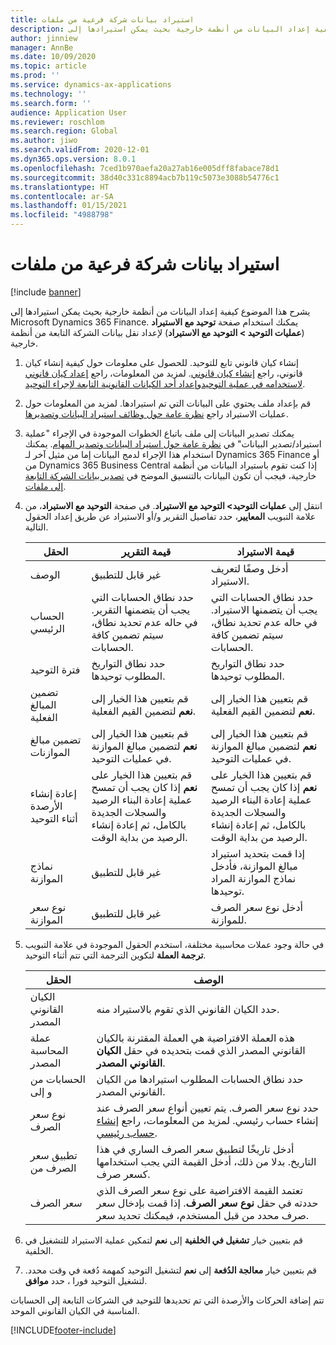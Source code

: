 ```yaml
---
title: استيراد بيانات شركة فرعية من ملفات
description: يشرح هذا الموضوع كيفية إعداد البيانات من أنظمة خارجية بحيث يمكن استيرادها إلى Microsoft Dynamics 365 Finance.
author: jinniew
manager: AnnBe
ms.date: 10/09/2020
ms.topic: article
ms.prod: ''
ms.service: dynamics-ax-applications
ms.technology: ''
ms.search.form: ''
audience: Application User
ms.reviewer: roschlom
ms.search.region: Global
ms.author: jiwo
ms.search.validFrom: 2020-12-01
ms.dyn365.ops.version: 8.0.1
ms.openlocfilehash: 7ced1b970aefa20a27ab16e005dff8fabace78d1
ms.sourcegitcommit: 38d40c331c8894acb7b119c5073e3088b54776c1
ms.translationtype: HT
ms.contentlocale: ar-SA
ms.lasthandoff: 01/15/2021
ms.locfileid: "4988798"
---
```

# <a name="import-subsidiary-data-from-files"></a>استيراد بيانات شركة فرعية من ملفات

[!include [banner](../includes/banner.md)]

يشرح هذا الموضوع كيفية إعداد البيانات من أنظمة خارجية بحيث يمكن استيرادها إلى Microsoft Dynamics 365 Finance. يمكنك استخدام صفحة **توحيد مع الاستيراد** (**عمليات التوحيد \> التوحيد مع الاستيراد**) لإعداد نقل بيانات الشركة التابعة من أنظمة خارجية.

1. إنشاء كيان قانوني تابع للتوحيد. للحصول على معلومات حول كيفية إنشاء كيان قانوني، راجع [إنشاء كيان قانوني](../../fin-ops-core/fin-ops/organization-administration/tasks/create-legal-entity.md). لمزيد من المعلومات، راجع [إعداد كيان قانوني لاستخدامه في عملية التوحيد](prepare-company-for-consolidation.md)و[إعداد أحد الكيانات القانونية التابعة لإجراء التوحيد](set-up-subsidiary-company-for-consolidation.md).

2. قم بإعداد ملف يحتوي على البيانات التي تم استيرادها. لمزيد من المعلومات حول عمليات الاستيراد راجع [نظرة عامة حول وظائف استيراد البيانات وتصديرها](../../fin-ops-core/dev-itpro/data-entities/data-import-export-job.md).
3. يمكنك تصدير البيانات إلى ملف باتباع الخطوات الموجودة في الإجراء "عملية استيراد/تصدير البيانات" في [نظرة عامة حول استيراد البيانات وتصدير المهام](../../fin-ops-core/dev-itpro/data-entities/data-import-export-job.md). يمكنك استخدام هذا الإجراء لدمج البيانات إما من مثيل آخر لـ Dynamics 365 Finance أو من Dynamics 365 Business Central إذا كنت تقوم باستيراد البيانات من أنظمة خارجية، فيجب أن تكون البيانات بالتنسيق الموضح في [تصدير بيانات الشركة التابعة إلى ملفات](export-subsidiary-data-to-file.md).
4. انتقل إلى **عمليات التوحيد\> التوحيد مع الاستيراد**. في صفحة **التوحيد مع الاستيراد**، من علامة التبويب **المعايير**، حدد تفاصيل التقرير و/أو الاستيراد عن طريق إعداد الحقول التالية.

    | الحقل                                 | قيمة التقرير | قيمة الاستيراد |
    |---------------------------------------|----------------------|----------------------|
    | الوصف                           | غير قابل للتطبيق | أدخل وصفًا لتعريف الاستيراد. |
    | الحساب الرئيسي                          | حدد نطاق الحسابات التي يجب أن يتضمنها التقرير. في حاله عدم تحديد نطاق، سيتم تضمين كافة الحسابات. | حدد نطاق الحسابات التي يجب أن يتضمنها الاستيراد. في حاله عدم تحديد نطاق، سيتم تضمين كافة الحسابات. |
    | فترة التوحيد                  | حدد نطاق التواريخ المطلوب توحيدها. | حدد نطاق التواريخ المطلوب توحيدها. |
    | تضمين المبالغ الفعلية                | قم بتعيين هذا الخيار إلى **نعم** لتضمين القيم الفعلية. | قم بتعيين هذا الخيار إلى **نعم** لتضمين القيم الفعلية. |
    | تضمين مبالغ الموازنات                | قم بتعيين هذا الخيار إلى **نعم** لتضمين مبالغ الموازنة في عمليات التوحيد. | قم بتعيين هذا الخيار إلى **نعم** لتضمين مبالغ الموازنة في عمليات التوحيد. |
    | إعادة إنشاء الأرصدة أثناء التوحيد | قم بتعيين هذا الخيار على **نعم** إذا كان يجب أن تمسح عملية إعادة البناء الرصيد والسجلات الجديدة بالكامل، ثم إعادة إنشاء الرصيد من بداية الوقت. | قم بتعيين هذا الخيار على **نعم** إذا كان يجب أن تمسح عملية إعادة البناء الرصيد والسجلات الجديدة بالكامل، ثم إعادة إنشاء الرصيد من بداية الوقت. |
    | نماذج الموازنة                         | غير قابل للتطبيق | إذا قمت بتحديد استيراد مبالغ الموازنة، فأدخل نماذج الموازنة المراد توحيدها. |
    | نوع سعر الموازنة                      | غير قابل للتطبيق | أدخل نوع سعر الصرف للموازنة. |

6. في حالة وجود عملات محاسبية مختلفة، استخدم الحقول الموجودة في علامة التبويب **ترجمة العملة** لتكوين الترجمة التي تتم أثناء التوحيد.

    | الحقل                      | الوصف |
    |----------------------------|-------------|
    | الكيان القانوني المصدر        | حدد الكيان القانوني الذي تقوم بالاستيراد منه. |
    | عملة المحاسبة المصدر | هذه العملة الافتراضية هي العملة المقترنة بالكيان القانوني المصدر الذي قمت بتحديده في حقل **الكيان القانوني المصدر**. |
    | الحسابات من و إلى       | حدد نطاق الحسابات المطلوب استيرادها من الكيان القانوني المصدر. |
    | نوع سعر الصرف         | حدد نوع سعر الصرف. يتم تعيين أنواع سعر الصرف عند إنشاء حساب رئيسي. لمزيد من المعلومات، راجع [إنشاء حساب رئيسي](tasks/create-main-account.md). |
    | تطبيق سعر الصرف من   | أدخل تاريخًا لتطبيق سعر الصرف الساري في هذا التاريخ. بدلا من ذلك، أدخل القيمة التي يجب استخدامها كسعر صرف. |
    | سعر الصرف              | تعتمد القيمة الافتراضية على نوع سعر الصرف الذي حددته في حقل **نوع سعر الصرف**. إذا قمت بإدخال سعر صرف محدد من قبل المستخدم، فيمكنك تحديد سعر. |

7. قم بتعيين خيار **تشغيل في الخلفية** إلى **نعم** لتمكين عملية الاستيراد للتشغيل في الخلفية.
8. قم بتعيين خيار **معالجة الدُفعة** إلى **نعم** لتشغيل التوحيد كمهمة دُفعة في وقت محدد. لتشغيل التوحيد فورا ، حدد **موافق**. 

تتم إضافة الحركات والأرصدة التي تم تحديدها للتوحيد في الشركات التابعة إلى الحسابات المناسبة في الكيان القانوني الموحد.


[!INCLUDE[footer-include](../../includes/footer-banner.md)]